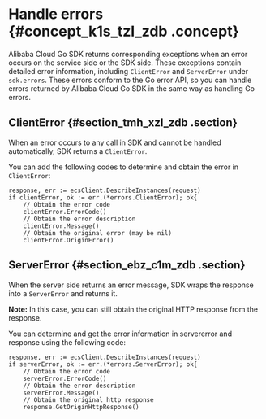 # Handle errors {#concept_k1s_tzl_zdb .concept}

Alibaba Cloud Go SDK returns corresponding exceptions when an error occurs on the service side or the SDK side. These exceptions contain detailed error information, including `ClientError` and `ServerError` under `sdk.errors`. These errors conform to the Go error API, so you can handle errors returned by Alibaba Cloud Go SDK in the same way as handling Go errors.

## ClientError {#section_tmh_xzl_zdb .section}

When an error occurs to any call in SDK and cannot be handled automatically, SDK returns a `ClientError`.

You can add the following codes to determine and obtain the error in `ClientError`:

```
response, err := ecsClient.DescribeInstances(request)
if clientError, ok := err.(*errors.ClientError); ok{
    // Obtain the error code
    clientError.ErrorCode()
    // Obtain the error description
    clientError.Message()
    // Obtain the original error (may be nil)
    clientError.OriginError()

```

## ServerError {#section_ebz_c1m_zdb .section}

When the server side returns an error message, SDK wraps the response into a `ServerError` and returns it.

**Note:** In this case, you can still obtain the original HTTP response from the response.

You can determine and get the error information in servererror and response using the following code:

```
response, err := ecsClient.DescribeInstances(request)    
if serverError, ok := err.(*errors.ServerError); ok{
    // Obtain the error code
    serverError.ErrorCode()
    // Obtain the error description
    serverError.Message()
    // Obtain the original http response
    response.GetOriginHttpResponse()

```

